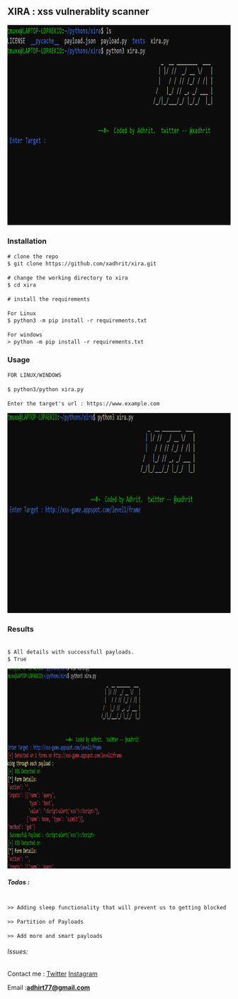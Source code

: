 ## XIRA : xss vulnerablity scanner 

<p align=center>
<img src="xira.png"  height="450px" width="800px" alt="xira" />
</p>


### Installation

```console
# clone the repo
$ git clone https://github.com/xadhrit/xira.git

# change the working directory to xira
$ cd xira

# install the requirements
 
For Linux
$ python3 -m pip install -r requirements.txt

For windows
> python -m pip install -r requirements.txt
```

### Usage

```console
FOR LINUX/WINDOWS

$ python3/python xira.py

Enter the target's url : https://www.example.com
```

<p align=center>
<img src="ss1.png"  height="450px" width="800px" alt="xira" />
</p>



### Results

```console

$ All details with successfull payloads.
$ True
```

<p align=center>
<img src="ss.png"  height="450px" width="800px" alt="xira" />
</p>


##### Todos :

```console

>> Adding sleep functionality that will prevent us to getting blocked

>> Partition of Payloads
 
>> Add more and smart payloads

```
###### Issues:
Contact me : <a href= "https://twitter.com/xadhrit">Twitter</a>
            <a href="https://instagram.com/xadhrit">Instagram</a> 
            <p>Email :<strong>adhirt77@gmail.com</strong></p> 
             


